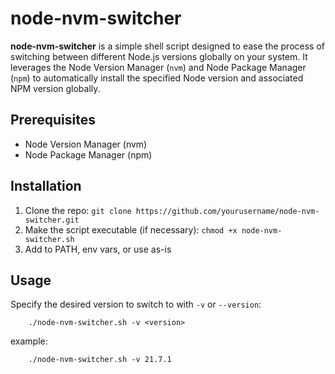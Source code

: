# node-nvm-switcher
**node-nvm-switcher** is a simple shell script designed to ease the process of switching between different Node.js versions globally on your system. It leverages the Node Version Manager (`nvm`) and Node Package Manager (`npm`) to automatically install the specified Node version and associated NPM version globally.

**Prerequisites**
--
  * Node Version Manager (nvm)
  * Node Package Manager (npm)

**Installation**
--
  1. Clone the repo: ```git clone https://github.com/yourusername/node-nvm-switcher.git```
  2. Make the script executable (if necessary): ```chmod +x node-nvm-switcher.sh```
  3. Add to PATH, env vars, or use as-is

**Usage**
--
  Specify the desired version to switch to with `-v` or `--version`:
  
        ./node-nvm-switcher.sh -v <version>

  example:

        ./node-nvm-switcher.sh -v 21.7.1
